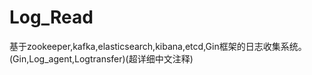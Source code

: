 # Log_Read
基于zookeeper,kafka,elasticsearch,kibana,etcd,Gin框架的日志收集系统。(Gin,Log_agent,Logtransfer)(超详细中文注释)
